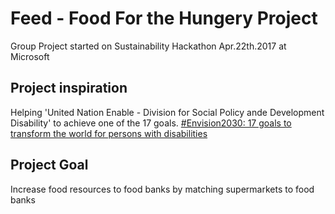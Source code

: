 # Feed - Food For the Hungery Project

Group Project started on Sustainability Hackathon Apr.22th.2017 at Microsoft


## Project inspiration 
Helping 'United Nation Enable - Division for Social Policy ande Development Disability' to achieve one of the 17 goals. [#Envision2030: 17 goals to transform the world for persons with disabilities](https://www.un.org/development/desa/disabilities/envision2030.html)


## Project Goal
Increase food resources to food banks by matching supermarkets to food banks

